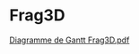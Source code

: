 # Frag3D 
[Diagramme de Gantt Frag3D.pdf](https://github.com/PatPast/Frag3D/files/10520473/Diagramme.de.Gantt.Frag3D.pdf)
